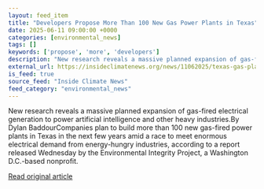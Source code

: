 ```yaml
---
layout: feed_item
title: "Developers Propose More Than 100 New Gas Power Plants in Texas"
date: 2025-06-11 09:00:00 +0000
categories: [environmental_news]
tags: []
keywords: ['propose', 'more', 'developers']
description: "New research reveals a massive planned expansion of gas-fired electrical generation to power artificial intelligence and other heavy industries"
external_url: https://insideclimatenews.org/news/11062025/texas-gas-plant-boom-ai-data-centers/
is_feed: true
source_feed: "Inside Climate News"
feed_category: "environmental_news"
---
```


New research reveals a massive planned expansion of gas-fired electrical generation to power artificial intelligence and other heavy industries.By Dylan BaddourCompanies plan to build more than 100 new gas-fired power plants in Texas in the next few years amid a race to meet enormous electrical demand from energy-hungry industries, according to a report released Wednesday by the Environmental Integrity Project, a Washington D.C.-based nonprofit.&nbsp;

[Read original article](https://insideclimatenews.org/news/11062025/texas-gas-plant-boom-ai-data-centers/)
